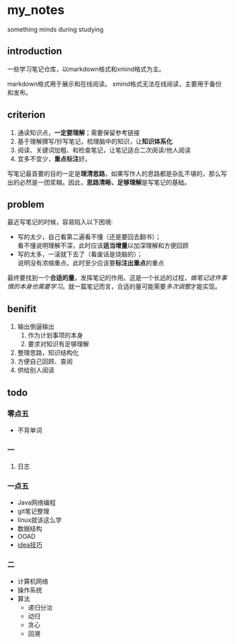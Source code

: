 # my_notes
something minds during studying

## introduction
一些学习笔记仓库，以markdown格式和xmind格式为主。

markdown格式用于展示和在线阅读。
xmind格式无法在线阅读，主要用于备份和发布。

## criterion
1. 通读知识点，**一定要理解**；需要保留参考链接
2. 基于理解撰写/抄写笔记，梳理脑中的知识，让**知识体系化**
3. 阅读、关键词加粗、和检查笔记，让笔记适合二次阅读/他人阅读
4. 宜多不宜少，**重点标注**好。

写笔记最首要的目的一定是**理清思路**，如果写作人的思路都是杂乱不堪的，那么写出的必然是一团浆糊。因此，**思路清晰、足够理解**是写笔记的基础。


## problem
最近写笔记的时候，容易陷入以下困境:
* 写的太少，自己看第二遍看不懂（还是要回去翻书）；  
看不懂说明理解不深，此时应该**适当增量**以加深理解和方便回顾
* 写的太多，一滚就下去了（看废话是烧脑的）；  
说明没有浓缩重点，此时至少应该要**标注出重点**的重点

最终要找到一个**合适的量**，发挥笔记的作用。这是一个长远的过程，*做笔记这件事情的本身也需要学习*。就一篇笔记而言，合适的量可能需要*多次调整*才能实现。


## benifit
1. 输出倒逼输出
   1. 作为计划事项的本身
   2. 要求对知识有足够理解
2. 整理思路，知识结构化
3. 方便自己回顾、查阅
4. 供给别人阅读

## todo
### 零点五
* 不背单词

### 一
1. 日志

### 一点五
* Java网络编程
* git笔记整理
* linux就该这么学
* 数据结构
* OOAD
* [idea技巧](https://blog.csdn.net/qq_27093465/article/details/77449117)

### 二
* 计算机网络
* 操作系统
* 算法
  * 递归分治
  * 动归
  * 贪心
  * 回溯
